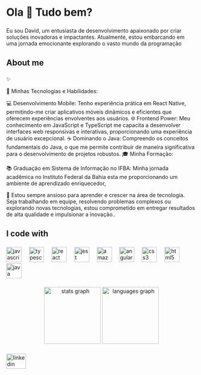 <h1 align="left">Ola 👋 Tudo bem?</h1>

###

<p align="left"> Eu sou David, um entusiasta de desenvolvimento apaixonado por criar soluções inovadoras e impactantes. Atualmente, estou embarcando em uma jornada emocionante explorando o vasto mundo da programação</p>

###

<h2 align="left">About me</h2>

###

<p align="left">✨

🚀 Minhas Tecnologias e Habilidades:

💻 Desenvolvimento Mobile: Tenho experiência prática em React Native, permitindo-me criar aplicativos móveis dinâmicos e eficientes que oferecem experiências envolventes aos usuários.
🌐 Frontend Power: Meu conhecimento em JavaScript e TypeScript me capacita a desenvolver interfaces web responsivas e interativas, proporcionando uma experiência de usuário excepcional.
☕ Dominando o Java: Compreendo os conceitos fundamentais do Java, o que me permite contribuir de maneira significativa para o desenvolvimento de projetos robustos.
🎓 Minha Formação:

📚 Graduação em Sistema de Informação no IFBA: Minha jornada acadêmica no Instituto Federal da Bahia esta me proporcionando um ambiente de aprendizado enriquecedor, 

💬 Estou sempre ansioso para aprender e crescer na área de tecnologia. Seja trabalhando em equipe, resolvendo problemas complexos ou explorando novas tecnologias, estou comprometido em entregar resultados de alta qualidade e impulsionar a inovação..</p>

###

<h2 align="left">I code with</h2>

###

<div align="left">
  <img src="https://cdn.jsdelivr.net/gh/devicons/devicon/icons/javascript/javascript-original.svg" height="40" alt="javascript logo"  />
  <img width="12" />
  <img src="https://cdn.jsdelivr.net/gh/devicons/devicon/icons/typescript/typescript-original.svg" height="40" alt="typescript logo"  />
  <img width="12" />
  <img src="https://cdn.jsdelivr.net/gh/devicons/devicon/icons/react/react-original.svg" height="40" alt="react logo"  />
  <img width="12" />
  <img src="https://cdn.jsdelivr.net/gh/devicons/devicon/icons/jest/jest-plain.svg" height="40" alt="jest logo"  />
  <img width="12" />
  <img src="https://skillicons.dev/icons?i=aws" height="40" alt="amazonwebservices logo"  />
  <img width="12" />
  <img src="https://cdn.simpleicons.org/angular/DD0031" height="40" alt="angularjs logo"  />
  <img width="12" />
  <img src="https://cdn.jsdelivr.net/gh/devicons/devicon/icons/css3/css3-original.svg" height="40" alt="css3 logo"  />
  <img width="12" />
  <img src="https://cdn.jsdelivr.net/gh/devicons/devicon/icons/html5/html5-original.svg" height="40" alt="html5 logo"  />
  <img width="12" />
  <img src="https://cdn.jsdelivr.net/gh/devicons/devicon/icons/java/java-original.svg" height="40" alt="java logo"  />
</div>

###

<div align="center">
  <img src="https://github-readme-stats.vercel.app/api?username=davidmacedodev&hide_title=false&hide_rank=false&show_icons=true&include_all_commits=true&count_private=true&disable_animations=false&theme=dracula&locale=en&hide_border=false&order=1" height="150" alt="stats graph"  />
  <img src="https://github-readme-stats.vercel.app/api/top-langs?username=davidmacedodev&locale=en&hide_title=false&layout=compact&card_width=320&langs_count=5&theme=dracula&hide_border=false&order=2" height="150" alt="languages graph"  />
</div>

###

<div align="left">
<a hreft="https://www.linkedin.com/in/david-lima-b9003b241/">  <img src="https://raw.githubusercontent.com/maurodesouza/profile-readme-generator/master/src/assets/icons/social/linkedin/default.svg" width="52" height="40" alt="linkedin logo"  /> </a>
</div>

###

